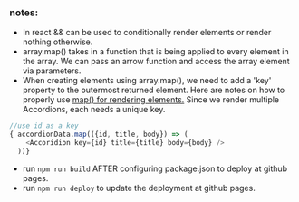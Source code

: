 ### notes:
- In react && can be used to conditionally render elements or render nothing otherwise.
- array.map() takes in a function that is being applied to every element in the array. 
We can pass an arrow function and access the array element via parameters.
- When creating elements using array.map(), we need to add a 'key' property to the outermost returned element.
Here are notes on how to properly use [map() for rendering elements.](https://react.dev/learn/rendering-lists)
Since we render multiple Accordions, each needs a unique key.
```js
//use id as a key
{ accordionData.map(({id, title, body}) => (
    <Accoridion key={id} title={title} body={body} />
  ))}
```
- run `npm run build` AFTER configuring package.json to deploy at github pages.
- run `npm run deploy` to update the deployment at github pages.

